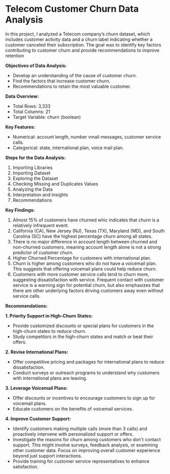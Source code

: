 # **Telecom Customer Churn Data Analysis**
In this project, I analyzed a Telecom company’s churn dataset, which includes customer activity data and a churn label indicating whether a customer canceled their subscription. The goal was to identify key factors contributing to customer churn and provide recommendations to improve retention

**Objectives of Data Analysis:**
- Develop an understanding of the cause of customer churn.
- Find the factors that increase customer churn.
- Recommendations to retain the most valuable customer.

**Data Overview:**
- Total Rows: 3,333
- Total Columns: 21
- Target Variable: churn (boolean)

**Key Features:**
- Numerical: account length, number vmail messages, customer service calls.
- Categorical: state, international plan, voice mail plan.

**Steps for the Data Analysis:**
1. Importing Libraries
2. Importing Dataset
3. Exploring the Dataset
4. Checking Missing and Duplicates Values
5. Analyzing the Data
6. Interpretation and Insights
7. Recommendations

**Key Findings:**
1. Almost 15% of customers have churned whic indicates that churn is a relatively infrequent event.
2. California (CA), New Jersey (NJ), Texas (TX), Maryland (MD), and South Carolina (SC) have the highest percentage churn among all states.
3. There is no major difference in account length between churned and non-churned customers, meaning account length alone is not a strong predictor of customer churn.
4. Higher Churned Percentage for customers with international plan.
5. Churn is higher among customers who do not have a voicemail plan. This suggests that offering voicemail plans could help reduce churn.
6. Customers with more customer service calls tend to churn more, suggesting dissatisfaction with service. Frequent contact with customer service is a warning sign for potential churn, but also emphasizes that there are other underlying factors driving customers away even without service calls.

**Recommendations:**

**1. Priority Support in High-Churn States:**
- Provide customized discounts or special plans for customers in the high-churn states to reduce churn.
- Study competitors in the high-churn states and match or beat their offers.

**2. Revise International Plans:**
- Offer competitive pricing and packages for international plans to reduce dissatisfaction.
- Conduct surveys or outreach programs to understand why customers with international plans are leaving.

**3. Leverage Voicemail Plans:**
- Offer discounts or incentives to encourage customers to sign up for voicemail plans.
- Educate customers on the benefits of voicemail services.

**4. Improve Customer Support:**
- Identify customers making multiple calls (more than 3 calls) and proactively intervene with personalized support or offers.
- Investigate the reasons for churn among customers who don't contact support. This might involve surveys, feedback analysis, or examining other customer data. Focus on improving overall customer experience beyond just support interactions.
- Provide training for customer service representatives to enhance satisfaction.
